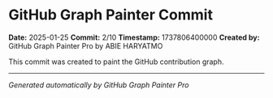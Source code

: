# GitHub Graph Painter Commit

**Date:** 2025-01-25
**Commit:** 2/10
**Timestamp:** 1737806400000
**Created by:** GitHub Graph Painter Pro by ABIE HARYATMO

This commit was created to paint the GitHub contribution graph.

---
*Generated automatically by GitHub Graph Painter Pro*
